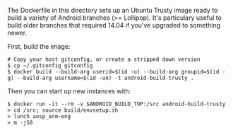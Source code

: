 The Dockerfile in this directory sets up an Ubuntu Trusty image ready to build
a variety of Android branches (>= Lollipop). It's particulary useful to build
older branches that required 14.04 if you've upgraded to something newer.

First, build the image:
```
# Copy your host gitconfig, or create a stripped down version
$ cp ~/.gitconfig gitconfig
$ docker build --build-arg userid=$(id -u) --build-arg groupid=$(id -g) --build-arg username=$(id -un) -t android-build-trusty .
```

Then you can start up new instances with:
```
$ docker run -it --rm -v $ANDROID_BUILD_TOP:/src android-build-trusty
> cd /src; source build/envsetup.sh
> lunch aosp_arm-eng
> m -j50
```
